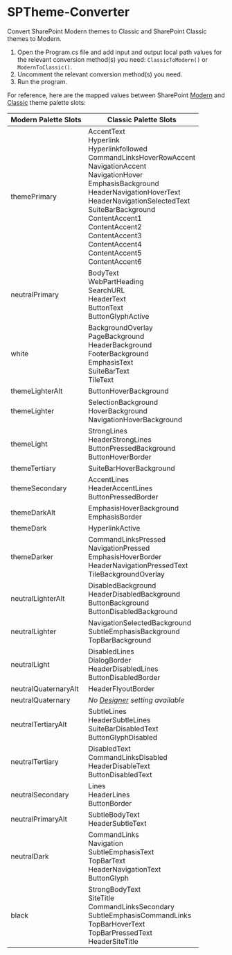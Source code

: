 # SPTheme-Converter
Convert SharePoint Modern themes to Classic and SharePoint Classic themes to Modern.

1. Open the Program.cs file and add input and output local path values for the relevant conversion method(s) you need:  ```ClassicToModern()``` or ```ModernToClassic()```.
2. Uncomment the relevant conversion method(s) you need.
3. Run the program.

For reference, here are the mapped values between SharePoint [Modern](https://github.com/OfficeDev/office-ui-fabric-react/wiki/Theming) and [Classic](https://docs.microsoft.com/en-us/sharepoint/dev/solution-guidance/use-composed-looks-to-brand-sharepoint-sites) theme palette slots: 

| Modern Palette Slots  | Classic Palette Slots |
| ------------- | ------------- |
| themePrimary  | AccentText<br/>Hyperlink<br/>Hyperlinkfollowed<br/>CommandLinksHoverRowAccent<br/>NavigationAccent<br/>NavigationHover<br/>EmphasisBackground<br/>HeaderNavigationHoverText<br/>HeaderNavigationSelectedText<br/>SuiteBarBackground<br/>ContentAccent1<br/>ContentAccent2<br/>ContentAccent3<br/>ContentAccent4<br/>ContentAccent5<br/>ContentAccent6 |
| neutralPrimary  | BodyText<br/>WebPartHeading<br/>SearchURL<br/>HeaderText<br/>ButtonText<br/>ButtonGlyphActive  |
| white | BackgroundOverlay<br/>PageBackground<br/>HeaderBackground<br/>FooterBackground<br/>EmphasisText<br/>SuiteBarText<br/>TileText |
| themeLighterAlt | ButtonHoverBackground |
| themeLighter | SelectionBackground<br/>HoverBackground<br/>NavigationHoverBackground |
| themeLight | StrongLines<br/>HeaderStrongLines<br/>ButtonPressedBackground<br/>ButtonHoverBorder |
| themeTertiary | SuiteBarHoverBackground |
| themeSecondary | AccentLines<br/>HeaderAccentLines<br/>ButtonPressedBorder |
| themeDarkAlt | EmphasisHoverBackground<br/>EmphasisBorder |
| themeDark | HyperlinkActive |
| themeDarker | CommandLinksPressed<br/>NavigationPressed<br/>EmphasisHoverBorder<br/>HeaderNavigationPressedText<br/>TileBackgroundOverlay |
| neutralLighterAlt | DisabledBackground<br/>HeaderDisabledBackground<br/>ButtonBackground<br/>ButtonDisabledBackground |
| neutralLighter | NavigationSelectedBackground<br/>SubtleEmphasisBackground<br/>TopBarBackground |
| neutralLight | DisabledLines<br/>DialogBorder<br/>HeaderDisabledLines<br/>ButtonDisabledBorder | 
| neutralQuaternaryAlt | HeaderFlyoutBorder |
| neutralQuaternary | *No [Designer](https://fabricweb.z5.web.core.windows.net/pr-deploy-site/refs/heads/master/theming-designer/index.html) setting available* |
| neutralTertiaryAlt | SubtleLines<br/>HeaderSubtleLines<br/>SuiteBarDisabledText<br/>ButtonGlyphDisabled |
| neutralTertiary | DisabledText<br/>CommandLinksDisabled<br/>HeaderDisableText<br/>ButtonDisabledText |
| neutralSecondary | Lines<br/>HeaderLines<br/>ButtonBorder |
| neutralPrimaryAlt | SubtleBodyText<br/>HeaderSubtleText |
| neutralDark | CommandLinks<br/>Navigation<br/>SubtleEmphasisText<br/>TopBarText<br/>HeaderNavigationText<br/>ButtonGlyph |
| black | StrongBodyText<br/>SiteTitle<br/>CommandLinksSecondary<br/>SubtleEmphasisCommandLinks<br/>TopBarHoverText<br/>TopBarPressedText<br/>HeaderSiteTitle |
